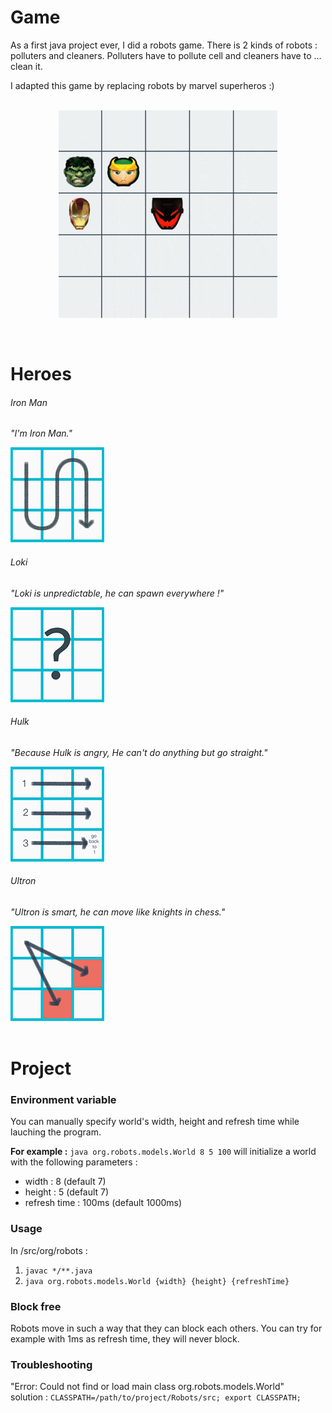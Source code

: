 # Game

As a first java project ever, I did a robots game. There is 2 kinds of robots : polluters and cleaners.
Polluters have to pollute cell and cleaners have to ... clean it.

I adapted this game by replacing robots by marvel superheros :)<br><br>
<p align="center">
  <img src="docs/img/world.gif?raw=true" alt="World"/>
</p>
<br>

# Heroes

###### Iron Man
_"I'm Iron Man."_

![IronMan](docs/img/ironMan.png "IronMan")


###### Loki
_"Loki is unpredictable, he can spawn everywhere !"_

![Loki](docs/img/loki.png "Loki")


###### Hulk
_"Because Hulk is angry, He can't do anything but go straight."_

![Hulk](docs/img/hulk.png "Hulk")


###### Ultron
_"Ultron is smart, he can move like knights in chess."_

![Ultron](docs/img/ultron.png "Ultron")
<br><br>

# Project

### Environment variable
You can manually specify world's width, height and refresh time while lauching the program.

__For example :__ ``java org.robots.models.World 8 5 100`` will initialize a world with the
following parameters :

+ width : 8 (default 7)
+ height : 5 (default 7)
+ refresh time : 100ms (default 1000ms)

### Usage
In /src/org/robots :  
1. ``javac */**.java``  
2. ``java org.robots.models.World {width} {height} {refreshTime}``

### Block free

Robots move in such a way that they can block each others. You can try for example with 1ms as refresh time, they will never block.

### Troubleshooting

"Error: Could not find or load main class org.robots.models.World"  
solution : ``CLASSPATH=/path/to/project/Robots/src; export CLASSPATH;``
